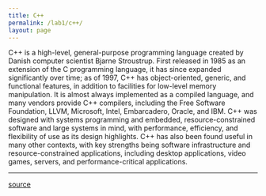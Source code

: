 ```yaml
---
title: C++
permalink: /lab1/c++/
layout: page
---
```


C++ is a high-level, general-purpose programming language created by Danish computer scientist Bjarne Stroustrup. First released in 1985 as an extension of the C programming language, it has since expanded significantly over time; as of 1997, C++ has object-oriented, generic, and functional features, in addition to facilities for low-level memory manipulation. It is almost always implemented as a compiled language, and many vendors provide C++ compilers, including the Free Software Foundation, LLVM, Microsoft, Intel, Embarcadero, Oracle, and IBM. C++ was designed with systems programming and embedded, resource-constrained software and large systems in mind, with performance, efficiency, and flexibility of use as its design highlights. C++ has also been found useful in many other contexts, with key strengths being software infrastructure and resource-constrained applications, including desktop applications, video games, servers, and performance-critical applications.

---

 [source](https://en.wikipedia.org/wiki/C%2B%2B)